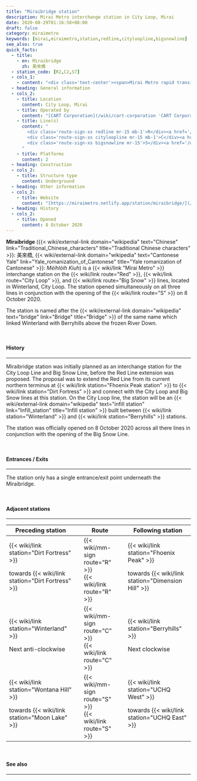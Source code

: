 ```yaml
---
title: "Miraibridge station"
description: Mirai Metro interchange station in City Loop, Mirai
date: 2020-08-29T01:16:58+08:00
draft: false
category: miraimetro
keywords: [mirai,miraimetro,station,redline,cityloopline,bigsnowline]
see_also: true
quick_facts:
  - title:
    - en: Miraibridge
      zh: 美來橋
  - station_code: [R2,C2,S7]
  - cols_1:
    - content: "<div class='text-center'><span>Mirai Metro rapid transit station</span></div>"
  - heading: General information
  - cols_2:
    - title: Location
      content: City Loop, Mirai
    - title: Operated by
      content: "[CART Corporation](/wiki/cart-corporation 'CART Corporation')"
    - title: Line(s)
      content: "
        <div class='route-sign-xs redline mr-15 mb-1'>R</div><a href='/wiki/red-line' title='Red Line'>Red Line</a><br>
        <div class='route-sign-xs cityloopline mr-15 mb-1'>C</div><a href='/wiki/city-loop-line' title='City Loop Line'>City Loop Line</a><br>
        <div class='route-sign-xs bigsnowline mr-15'>S</div><a href='/wiki/big-snow-line' title='Big Snow Line'>Big Snow Line</a>
      "
    - title: Platforms
      content: 2
  - heading: Construction
  - cols_2:
    - title: Structure type
      content: Underground
  - heading: Other information
  - cols_2:
    - title: Website
      content: "[https://miraimetro.netlify.app/station/miraibridge/](/station/miraibridge)"
  - heading: History
  - cols_2:
    - title: Opened
      content: 8 October 2020
---
```


**Miraibridge** ({{< wiki/external-link domain="wikipedia" text="Chinese" link="Traditional_Chinese_characters" title="Traditional Chinese characters" >}}: 美來橋, {{< wiki/external-link domain="wikipedia" text="Cantonese Yale" link="Yale_romanization_of_Cantonese" title="Yale romanization of Cantonese" >}}: *Méihlòih Kìuh*) is a {{< wiki/link "Mirai Metro" >}} interchange station on the {{< wiki/link route="Red" >}}, {{< wiki/link route="City Loop" >}}, and {{< wiki/link route="Big Snow" >}} lines, located in Winterland, City Loop. The station opened simultaneously on all three lines in conjunction with the opening of the {{< wiki/link route="S" >}} on 8 October 2020.

The station is named after the {{< wiki/external-link domain="wikipedia" text="bridge" link="Bridge" title="Bridge" >}} of the same name which linked Winterland with Berryhills above the frozen River Down.

<br>

#### History

---

Miraibridge station was initially planned as an interchange station for the City Loop Line and Big Snow Line, before the Red Line extension was proposed. The proposal was to extend the Red Line from its current northern terminus at {{< wiki/link station="Fhoenix Peak station" >}} to {{< wiki/link station="Dirt Fortress" >}} and connect with the City Loop and Big Snow lines at this station. On the City Loop line, the station will be an {{< wiki/external-link domain="wikipedia" text="infill station" link="Infill_station" title="Infill station" >}} built between {{< wiki/link station="Winterland" >}} and {{< wiki/link station="Berryhills" >}} stations.

The station was officially opened on 8 October 2020 across all there lines in conjunction with the opening of the Big Snow Line.

<br>

#### Entrances / Exits

---

The station only has a single entrance/exit point underneath the Miraibridge.

<br>

#### Adjacent stations

---

<div class="table-responsive">
  <table class="table table-bordered table-600 text-center">
    <thead class="table-secondary">
      <tr>
        <th class="w-35">Preceding station</th>
        <th colspan="3">Route</th>
        <th class="w-35">Following station</th>
      </tr>
    </thead>
    <tbody>
      <tr>
        <td>
          {{< wiki/link station="Dirt Fortress" >}}
          <p class="small fst-italic mb-0">towards {{< wiki/link station="Dirt Fortress" >}}</p>
        </td>
        <td class="redline"></td>
        <td>
          <div class="mb-05">
            {{< wiki/mm-sign route="R" >}}
          </div>
          {{< wiki/link route="R" >}}
        </td>
        <td class="redline"></td>
        <td>
          {{< wiki/link station="Fhoenix Peak" >}}
          <p class="small fst-italic mb-0">towards {{< wiki/link station="Dimension Hill" >}}</p>
        </td>
      </tr>
      <tr>
        <td>
          {{< wiki/link station="Winterland" >}}
          <p class="small fst-italic mb-0">Next anti-clockwise</p>
        </td>
        <td class="cityloopline"></td>
        <td class="w-30">
          <div class="mb-05">
            {{< wiki/mm-sign route="C" >}}
          </div>
          {{< wiki/link route="C" >}}
        </td>
        <td class="cityloopline"></td>
        <td>
          {{< wiki/link station="Berryhills" >}}
          <p class="small fst-italic mb-0">Next clockwise</p>
        </td>
      </tr>
      <tr>
        <td>
          {{< wiki/link station="Wontana Hill" >}}
          <p class="small fst-italic mb-0">towards {{< wiki/link station="Moon Lake" >}}</p>
        </td>
        <td class="bigsnowline"></td>
        <td>
          <div class="mb-05">
            {{< wiki/mm-sign route="S" >}}
          </div>
          {{< wiki/link route="S" >}}
        </td>
        <td class="bigsnowline"></td>
        <td>
          {{< wiki/link station="UCHQ West" >}}
          <p class="small fst-italic mb-0">towards {{< wiki/link station="UCHQ East" >}}</p>
        </td>
      </tr>
    </tbody>
  </table>
</div>

<br>

#### See also

---